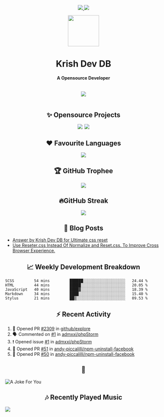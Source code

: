 <div align="center">
<p>
<a href="#projects">
<img src="https://img.shields.io/github/stars/krishdevdb?affiliations=OWNER%2CCOLLABORATOR&logo=github&style=for-the-badge&label=Star">
</a>
<a href="https://github.com/krishdevdb?tab=followers">
<img src="https://img.shields.io/github/followers/krishdevdb?logo=github&style=for-the-badge"></a>
</p>
<img height="100px" width="100px" src="https://github.com/krishdevdb/krishdevdb/raw/master/images/avatar.png">
<br>
<h1>Krish Dev DB</h1>
<h4>A Opensource Developer</h4>
<br>
</div>
<div align="center">
<img src="https://github-readme-stats.vercel.app/api?username=krishdevdb&show_icons=true&count_private=true">
<br>
</div>

<div align="center">
<br>
<h2 id="projects"> ✨ Opensource Projects</h2>
<a href="https://github.com/krishdevdb/reseter.css"><img src="https://github-readme-stats.vercel.app/api/pin/?username=krishdevdb&repo=reseter.css&show_icons=true&count_private=true&layout=compact"></a>&#8198;
<a href="https://github.com/krishdevdb/readme-template"><img src="https://github-readme-stats.vercel.app/api/pin/?username=krishdevdb&repo=readme-template&show_icons=true&count_private=true&layout=compact"></a>
<br>
</div>

<div align="center">
<h2 id="languages"> ❤ Favourite Languages </h2>
<img src="https://github-readme-stats.vercel.app/api/top-langs/?username=krishdevdb&show_icons=true&count_private=true&layout=compact">
</div>

<div align="center">
<h2 id="trophee">🏆 GitHub Trophee</h2>
<img src="https://github-profile-trophy.vercel.app/?username=krishdevdb&row=1&no-frame=true">
<br>
</div>

<div align="center">
<h2 id="streak">🔥GitHub Streak</h2>
<img src="https://github-readme-streak-stats.herokuapp.com/?user=krishdevdb">
<br>
</div>


<h2 align="center" id="posts"> 📕 Blog Posts </h2>

<!-- BLOG-POSTS:START -->
- [Answer by Krish Dev DB for Ultimate css reset](https://stackoverflow.com/questions/48488800/ultimate-css-reset/67331930#67331930)
- [Use Reseter.css Instead Of Normalize and Reset.css. To Improve Cross Browser Experience.](https://dev.to/krishdevdb/use-reseter-css-instead-of-normalize-and-reset-css-to-improve-cross-browser-experience-13gn)
<!-- BLOG-POSTS:END -->

<h2 align="center" id="breakdown"> 📈 Weekly Development Breakdown </h2>

<!--START_SECTION:waka-->
```text
SCSS         54 mins         ██████░░░░░░░░░░░░░░░░░░░   24.44 % 
HTML         44 mins         █████░░░░░░░░░░░░░░░░░░░░   20.05 % 
JavaScript   40 mins         ████▓░░░░░░░░░░░░░░░░░░░░   18.39 % 
Markdown     34 mins         ████░░░░░░░░░░░░░░░░░░░░░   15.40 % 
Stylus       21 mins         ██▒░░░░░░░░░░░░░░░░░░░░░░   09.53 % 
```
<!--END_SECTION:waka-->

<h2 align="center" id="activity"> ⚡ Recent Activity </h2>

<!--START_SECTION:activity-->
1. 💪 Opened PR [#2309](https://github.com/github/explore/pull/2309) in [github/explore](https://github.com/github/explore)
2. 🗣 Commented on [#1](https://github.com/admxxi/phpStorm/issues/1) in [admxxi/phpStorm](https://github.com/admxxi/phpStorm)
3. ❗️ Opened issue [#1](https://github.com/admxxi/phpStorm/issues/1) in [admxxi/phpStorm](https://github.com/admxxi/phpStorm)
4. 💪 Opened PR [#51](https://github.com/andy-piccalilli/npm-uninstall-facebook/pull/51) in [andy-piccalilli/npm-uninstall-facebook](https://github.com/andy-piccalilli/npm-uninstall-facebook)
5. 💪 Opened PR [#50](https://github.com/andy-piccalilli/npm-uninstall-facebook/pull/50) in [andy-piccalilli/npm-uninstall-facebook](https://github.com/andy-piccalilli/npm-uninstall-facebook)
<!--END_SECTION:activity-->

<h2 align="center" id="joke">🤣</h2>

<img align="center" alt="A Joke For You" src="https://readme-jokes.vercel.app/api">

<h2 align="center" id="music"> 🎶 Recently Played Music </h2>

<a href="https://spotify-github-profile.vercel.app/api/view.svg?uid=s5rojvf8u4ywr2pap5s9es1bg&redirect=true"><img align="center" src="https://spotify-github-profile.vercel.app/api/view.svg?uid=s5rojvf8u4ywr2pap5s9es1bg&cover_image=true&theme=compact"></a>
